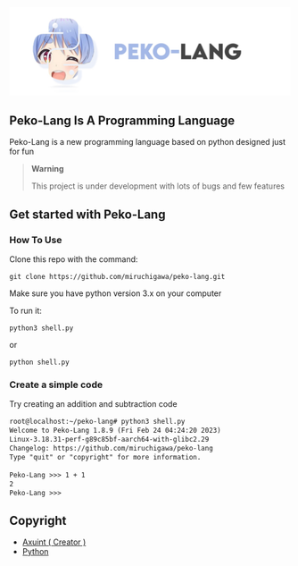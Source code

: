 <div align="center">
<img src="logo.jpg">
</div>


## Peko-Lang Is A Programming Language
Peko-Lang is a new programming language based on python designed just for fun

> **Warning**
>
> This project is under development with lots of bugs and few features

## Get started with Peko-Lang
### How To Use
Clone this repo with the command:
``` shell
git clone https://github.com/miruchigawa/peko-lang.git
```
Make sure you have python version 3.x on your computer

To run it:
``` shell
python3 shell.py
```
or
``` shell
python shell.py
```
### Create a simple code
Try creating an addition and subtraction code
``` shell
root@localhost:~/peko-lang# python3 shell.py
Welcome to Peko-Lang 1.8.9 (Fri Feb 24 04:24:20 2023)
Linux-3.18.31-perf-g89c85bf-aarch64-with-glibc2.29
Changelog: https://github.com/miruchigawa/peko-lang
Type "quit" or "copyright" for more information.

Peko-Lang >>> 1 + 1
2
Peko-Lang >>>
```

## Copyright
- [Axuint ( Creator )](https://miftahfauzan.netlify.app)
- [Python](https://www.python.org/)